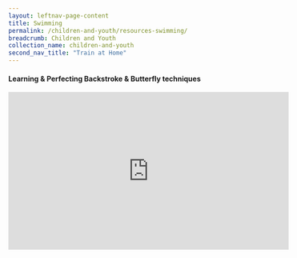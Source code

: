 ```yaml
---
layout: leftnav-page-content
title: Swimming
permalink: /children-and-youth/resources-swimming/
breadcrumb: Children and Youth
collection_name: children-and-youth
second_nav_title: "Train at Home"
---
```


#### Learning & Perfecting Backstroke & Butterfly techniques
<iframe width="560" height="315" src="https://www.youtube.com/embed/9fX_l-8Y3kw" frameborder="0" allow="accelerometer; autoplay; encrypted-media; gyroscope; picture-in-picture" allowfullscreen></iframe>

